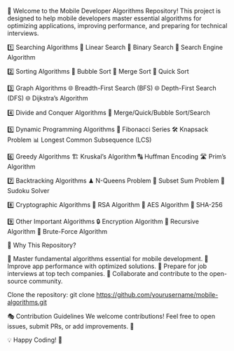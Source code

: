 🚀 Welcome to the Mobile Developer Algorithms Repository! This project is designed to help mobile developers master essential algorithms for optimizing applications, improving performance, and preparing for technical interviews.

1️⃣ Searching Algorithms
    🔎 Linear Search
    🔎 Binary Search
    🔎 Search Engine Algorithm

2️⃣ Sorting Algorithms
    📌 Bubble Sort
    📌 Merge Sort
    📌 Quick Sort

3️⃣ Graph Algorithms
    🌐 Breadth-First Search (BFS)
    🌐 Depth-First Search (DFS)
    🌐 Dijkstra’s Algorithm

4️⃣ Divide and Conquer Algorithms
    🔀 Merge/Quick/Bubble Sort/Search

5️⃣ Dynamic Programming Algorithms
    🔢 Fibonacci Series
    🛠 Knapsack Problem
    📊 Longest Common Subsequence (LCS)

6️⃣ Greedy Algorithms
    🏗 Kruskal’s Algorithm
    🔠 Huffman Encoding
    🛣 Prim’s Algorithm

7️⃣ Backtracking Algorithms
    ♟ N-Queens Problem
    🔢 Subset Sum Problem
    🎲 Sudoku Solver

8️⃣ Cryptographic Algorithms
    🔐 RSA Algorithm
    🔑 AES Algorithm
    🔏 SHA-256

9️⃣ Other Important Algorithms
    🔒 Encryption Algorithm
    🔄 Recursive Algorithm
    💪 Brute-Force Algorithm

🎯 Why This Repository?

🔹 Master fundamental algorithms essential for mobile development.
🔹 Improve app performance with optimized solutions.
🔹 Prepare for job interviews at top tech companies.
🔹 Collaborate and contribute to the open-source community.

Clone the repository:
git clone https://github.com/yourusername/mobile-algorithms.git

🎭 Contribution Guidelines
We welcome contributions! Feel free to open issues, submit PRs, or add improvements. 🚀


💡 Happy Coding! 🎯

